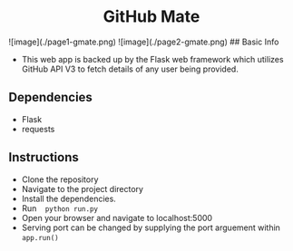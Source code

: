 <h1 align="center">GitHub Mate</h1>
![image](./page1-gmate.png)
![image](./page2-gmate.png)
## Basic Info

- This web app is backed up by the Flask web framework which utilizes GitHub API V3 to fetch details of any user being provided.

## Dependencies

* Flask
* requests

## Instructions

* Clone the repository
* Navigate to the project directory
* Install the dependencies.
* Run ` ` ` python run.py ` ` `
* Open your browser and navigate to localhost:5000
* Serving port can be changed by supplying the port arguement within ` ` ` app.run() ` ` `

